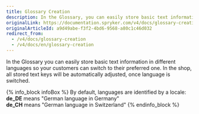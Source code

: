 ```yaml
---
title: Glossary Creation
description: In the Glossary, you can easily store basic text information in different languages so your customers can switch to their preferred one.
originalLink: https://documentation.spryker.com/v4/docs/glossary-creation
originalArticleId: a9d49abe-f3f2-4bd6-9568-a80c1c46d032
redirect_from:
  - /v4/docs/glossary-creation
  - /v4/docs/en/glossary-creation
---
```


In the Glossary you can easily store basic text information in different languages so your customers can switch to their preferred one. In the shop, all stored text keys will be automatically adjusted, once language is switched.

{% info_block infoBox %}
By default, languages are identified by a locale:<br>**de_DE** means "German language in Germany"<br>**de_CH** means "German language in Switzerland"
{% endinfo_block %}
